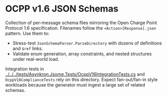 # OCPP v1.6 JSON Schemas

Collection of per-message schema files mirroring the Open Charge Point Protocol 1.6 specification. Filenames follow the
`<Action>[Response].json` pattern. Use them to:
- Stress-test `JsonSchemaParser.ParseDirectory` with dozens of definitions and `$ref` links.
- Validate enum generation, array constraints, and nested structures under real-world load.

Integration tests in
[../../../tests/Asynkron.Jsome.Tests/OcppV16IntegrationTests.cs](../../../tests/Asynkron.Jsome.Tests/context.md#domain-specific-integrations)
and `OcppV16ComplianceTests` rely on this directory. Expect fan-out/fan-in style workloads because the generator must ingest a
large set of related schemas.
